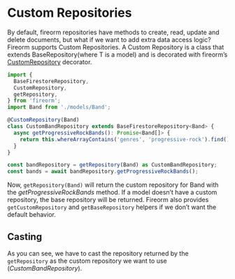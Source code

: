 # Custom Repositories

By default, fireorm repositories have methods to create, read, update and delete documents, but what if we want to add extra data access logic? Fireorm supports Custom Repositories. A Custom Repository is a class that extends BaseRepository<T>(where T is a model) and is decorated with fireorm’s [CustomRepository](Globals.md#CustomRepository) decorator.

```typescript
import {
  BaseFirestoreRepository,
  CustomRepository,
  getRepository,
} from 'fireorm';
import Band from './models/Band';

@CustomRepository(Band)
class CustomBandRepository extends BaseFirestoreRepository<Band> {
  async getProgressiveRockBands(): Promise<Band[]> {
    return this.whereArrayContains('genres', 'progressive-rock').find();
  }
}

const bandRepository = getRepository(Band) as CustomBandRepository;
const bands = await bandRepository.getProgressiveRockBands();
```

Now, `getRepository(Band)` will return the custom repository for Band with the _getProgressiveRockBands_ method. If a model doesn’t have a custom repository, the base repository will be returned. Fireorm also provides `getCustomRepository` and `getBaseRepository` helpers if we don’t want the default behavior.

## Casting

As you can see, we have to cast the repository returned by the `getRepository` as the custom repository we want to use (_CustomBandRepository_).
